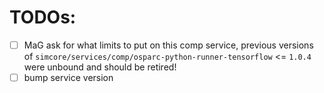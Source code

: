 # TODOs:
- [ ] MaG ask for what limits to put on this comp service, previous versions of `simcore/services/comp/osparc-python-runner-tensorflow` <= `1.0.4` were unbound and should be retired!
- [ ] bump service version
